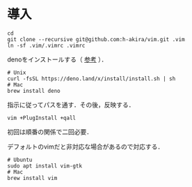 # 導入
```
cd
git clone --recursive git@github.com:h-akira/vim.git .vim
ln -sf .vim/.vimrc .vimrc
```
denoをインストールする（
[参考](https://yoshixmk.github.io/deno-manual-ja/getting_started/installation.html)
）．
```
# Unix
curl -fsSL https://deno.land/x/install/install.sh | sh
# Mac
brew install deno
```
指示に従ってパスを通す．その後，反映する．
```
vim +PlugInstall +qall
```
初回は順番の関係で二回必要．

デフォルトのvimだと非対応な場合があるので対応する．
```
# Ubuntu
sudo apt install vim-gtk
# Mac
brew install vim
```


